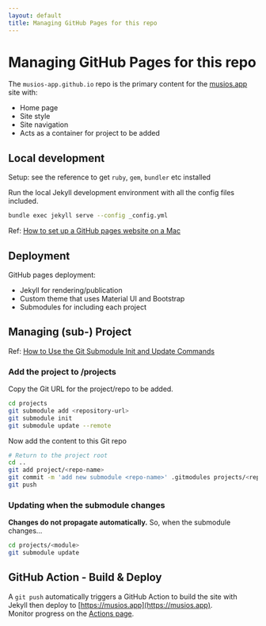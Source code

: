 ```yaml
---
layout: default
title: Managing GitHub Pages for this repo
---
```


# Managing GitHub Pages for this repo

The `musios-app.github.io` repo is the primary content for the [musios.app](https://musios.app) site with:

* Home page
* Site style
* Site navigation
* Acts as a container for project to be added

## Local development

Setup: see the reference to get `ruby`, `gem`, `bundler` etc installed

Run the local Jekyll development environment with all the config files included.

```bash
bundle exec jekyll serve --config _config.yml
```

<!-- bundle exec jekyll serve --config _config.yml,`echo projects/*/_config.yml | tr " " ","` -->


Ref: [How to set up a GitHub pages website on a Mac](https://open-research.gemmadanks.com/tutorials/how-to-set-up-github-pages-website/)

## Deployment

GitHub pages deployment:

* Jekyll for rendering/publication
* Custom theme that uses Material UI and Bootstrap
* Submodules for including each project

## Managing (sub-) Project

Ref: [How to Use the Git Submodule Init and Update Commands](https://www.geeksforgeeks.org/how-to-use-the-git-submodule-init-and-update-command/)

### Add the project to /projects

Copy the Git URL for the project/repo to be added.

```bash
cd projects
git submodule add <repository-url>
git submodule init
git submodule update --remote
```

Now add the content to this Git repo

```bash
# Return to the project root
cd ..
git add project/<repo-name>
git commit -m 'add new submodule <repo-name>' .gitmodules projects/<repo-name>
git push
```


### Updating when the submodule changes

**Changes do not propagate automatically.** So, when the submodule changes...

```bash
cd projects/<module>
git submodule update
```


## GitHub Action - Build & Deploy

A `git push` automatically triggers a GitHub Action to build the site with Jekyll then deploy to [https://musios.app](https://musios.app).  
Monitor progress on the [Actions page](https://github.com/musios-app/musios-app.github.io/actions).

